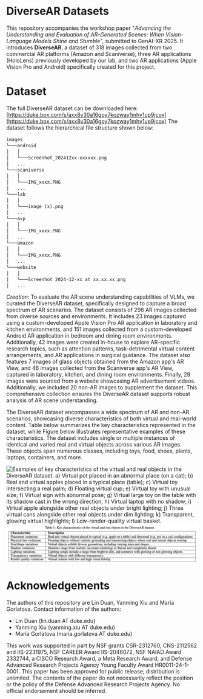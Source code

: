 # DiverseAR Datasets
This repository accompanies the workshop paper "_Advancing the Understanding and Evaluation of AR-Generated Scenes: When Vision-Language Models Shine and Stumble_", submitted to GenAI-XR 2025. It introduces **DiverseAR**, a dataset of 318 images collected from two commercial AR platforms (Amazon and Scaniverse), three AR applications (HoloLens) previously developed by our lab, and two AR applications (Apple Vision Pro and Android) specifically created for this project. 

# Dataset
The full DiverseAR dataset can be downloaded here: [https://duke.box.com/s/axx8v30a16goy7kozway1mhv1up9jcox](https://duke.box.com/s/axx8v30a16goy7kozway1mhv1up9jcox) The dataset follows the hierarchical file structure shown below:
```
images
└───android
│   │
│   └───Screenhot_202412xx-xxxxxx.png
│   ...
└───scaniverse
│   │
│   └───IMG_xxxx.PNG
│   ...
└───lab
│   │
│   └───image (x).png
│   ...
└───avp
│   │
│   └───IMG_xxxx.PNG
│   ...
└───amazon
│   │
│   └───IMG_xxxx.PNG
│   ...
└───website
│   │
│   └───Screenhot 2024-12-xx at xx.xx.xx.png
│   ...
```

_Creation:_ To evaluate the AR scene understanding capabilities of VLMs, we curated the DiverseAR dataset, specifically designed to capture a broad spectrum of AR scenarios. The dataset consists of 298 AR images collected from diverse sources and environments. It includes 23 images captured using a custom-developed Apple Vision Pro AR application in laboratory and kitchen environments, and 151 images collected from a custom-developed Android AR application in bedroom and dining room environments. Additionally, 42 images were created in-house to explore AR-specific research topics, such as attention patterns, task-detrimental virtual content arrangements, and AR applications in surgical guidance. The dataset also features 7 images of glass objects obtained from the Amazon app's AR View, and 46 images collected from the Scaniverse app's AR View, captured in laboratory, kitchen, and dining room environments. Finally, 29 images were sourced from a website showcasing AR advertisement videos. Additionally, we included 20 non-AR images to supplement the dataset. This comprehensive collection ensures the DiverseAR dataset supports robust analysis of AR scene understanding. 

The DiverseAR dataset encompasses a wide spectrum of AR and non-AR scenarios, showcasing diverse characteristics of both virtual and real-world content. Table below summarizes the key characteristics represented in the dataset, while Figure below illustrates representative examples of these characteristics. The dataset includes single or multiple instances of identical and varied real and virtual objects across various AR images. These objects span numerous classes, including toys, food, shoes, plants, laptops, containers, and more.

<img width="407" alt="Examples of key characteristics of the virtual and real objects in the DiverseAR dataset. a) Virtual pot placed in an abnormal place (on a cat); b) Real and virtual apples placed in a typical place (table); c) Virtual toy intersecting a real palm; d) Floating virtual cup; e) Virtual toy with unusual size; f) Virtual sign with abnormal pose; g) Virtual large toy on the table with its shadow cast in the wrong direction; h) Virtual laptop with no shadow; i) Virtual apple alongside other real objects under bright lighting; j) Three virtual cans alongside other real objects under dim lighting; k) Transparent, glowing virtual highlights; l) Low-render-quality virtual basket." src="https://github.com/BiGuideCollection/DiverseAR-Dataset/blob/main/readme_image/DiverseAR.png">

<img width="800" alt="Key characteristics of the virtual and real objects in the DiverseAR dataset." src="https://github.com/BiGuideCollection/DiverseAR-Dataset/blob/main/readme_image/DiverseARtable.png">

# Acknowledgements 

The authors of this repository are Lin Duan, Yanming Xiu and Maria Gorlatova. Contact information of the authors:

* Lin Duan (lin.duan AT duke.edu)
* Yanming Xiu (yanming.xiu AT duke.edu)
* Maria Gorlatova (maria.gorlatova AT duke.edu)

This work was supported in part by NSF grants CSR-2312760, CNS-2112562 and IIS-2231975, NSF CAREER Award IIS-2046072, NSF NAIAD Award 2332744, a CISCO Research Award, a Meta Research Award, and Defense Advanced Research Projects Agency Young Faculty Award HR0011-24-1-0001. This paper has been approved for public release; distribution is unlimited. The contents of the paper do not necessarily reflect the position or the policy of the Defense Advanced Research Projects Agency. No official endorsement should be inferred.
 


